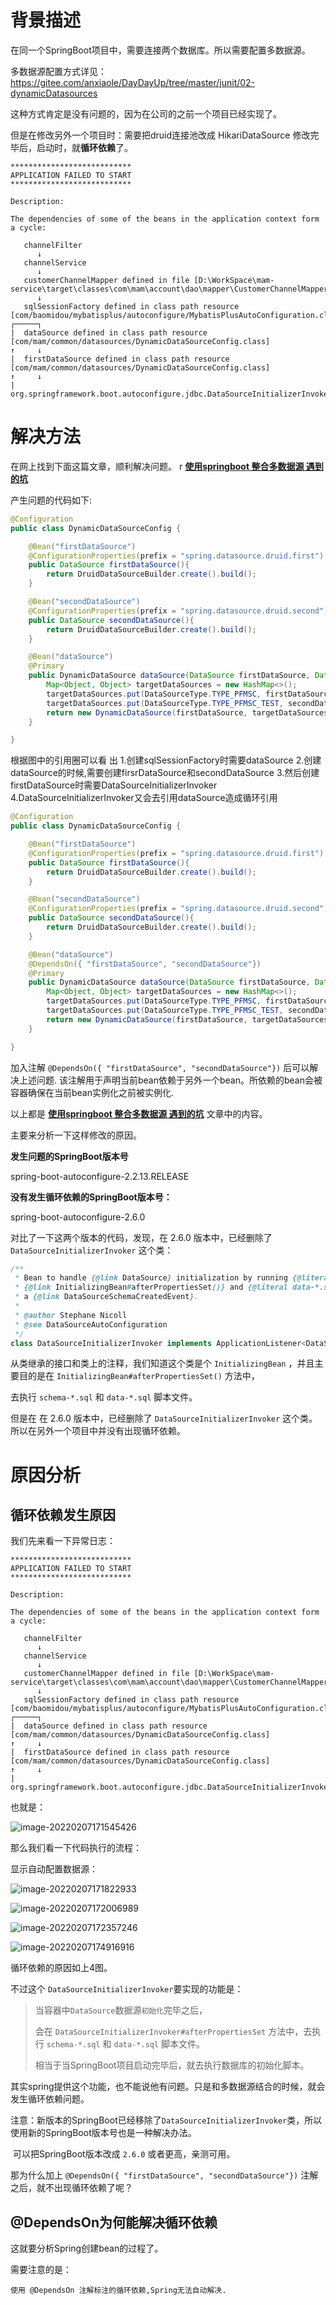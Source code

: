 # 背景描述

在同一个SpringBoot项目中，需要连接两个数据库。所以需要配置多数据源。

多数据源配置方式详见： https://gitee.com/anxiaole/DayDayUp/tree/master/junit/02-dynamicDatasources



这种方式肯定是没有问题的，因为在公司的之前一个项目已经实现了。

但是在修改另外一个项目时：需要把druid连接池改成 HikariDataSource 修改完毕后，启动时，就**循环依赖**了。

```
***************************
APPLICATION FAILED TO START
***************************

Description:

The dependencies of some of the beans in the application context form a cycle:

   channelFilter
      ↓
   channelService
      ↓
   customerChannelMapper defined in file [D:\WorkSpace\mam-service\target\classes\com\mam\account\dao\mapper\CustomerChannelMapper.class]
      ↓
   sqlSessionFactory defined in class path resource [com/baomidou/mybatisplus/autoconfigure/MybatisPlusAutoConfiguration.class]
┌─────┐
|  dataSource defined in class path resource [com/mam/common/datasources/DynamicDataSourceConfig.class]
↑     ↓
|  firstDataSource defined in class path resource [com/mam/common/datasources/DynamicDataSourceConfig.class]
↑     ↓
|  org.springframework.boot.autoconfigure.jdbc.DataSourceInitializerInvoker
```



# 解决方法

在网上找到下面这篇文章，顺利解决问题。
r
**[使用springboot 整合多数据源 遇到的坑](https://blog.csdn.net/K_Tang/article/details/83117354)**

产生问题的代码如下:

```java
@Configuration
public class DynamicDataSourceConfig {

    @Bean("firstDataSource")
    @ConfigurationProperties(prefix = "spring.datasource.druid.first")
    public DataSource firstDataSource(){
        return DruidDataSourceBuilder.create().build();
    }

    @Bean("secondDataSource")
    @ConfigurationProperties(prefix = "spring.datasource.druid.second")
    public DataSource secondDataSource(){
        return DruidDataSourceBuilder.create().build();
    }

    @Bean("dataSource")
    @Primary
    public DynamicDataSource dataSource(DataSource firstDataSource, DataSource secondDataSource) {
        Map<Object, Object> targetDataSources = new HashMap<>();
        targetDataSources.put(DataSourceType.TYPE_PFMSC, firstDataSource);
        targetDataSources.put(DataSourceType.TYPE_PFMSC_TEST, secondDataSource);
        return new DynamicDataSource(firstDataSource, targetDataSources);
    }

}

```

根据图中的引用圈可以看 出
1.创建sqlSessionFactory时需要dataSource
2.创建dataSource的时候,需要创建firsrDataSource和secondDataSource
3.然后创建firstDataSource时需要DataSourceInitializerInvoker
4.DataSourceInitializerInvoker又会去引用dataSource造成循环引用

```java
@Configuration
public class DynamicDataSourceConfig {

    @Bean("firstDataSource")
    @ConfigurationProperties(prefix = "spring.datasource.druid.first")
    public DataSource firstDataSource(){
        return DruidDataSourceBuilder.create().build();
    }

    @Bean("secondDataSource")
    @ConfigurationProperties(prefix = "spring.datasource.druid.second")
    public DataSource secondDataSource(){
        return DruidDataSourceBuilder.create().build();
    }

    @Bean("dataSource")
    @DependsOn({ "firstDataSource", "secondDataSource"})
    @Primary
    public DynamicDataSource dataSource(DataSource firstDataSource, DataSource secondDataSource) {
        Map<Object, Object> targetDataSources = new HashMap<>();
        targetDataSources.put(DataSourceType.TYPE_PFMSC, firstDataSource);
        targetDataSources.put(DataSourceType.TYPE_PFMSC_TEST, secondDataSource);
        return new DynamicDataSource(firstDataSource, targetDataSources);
    }

}

```

加入注解 `@DependsOn({ "firstDataSource", "secondDataSource"})` 后可以解决上述问题.
该注解用于声明当前bean依赖于另外一个bean。所依赖的bean会被容器确保在当前bean实例化之前被实例化.



以上都是  **[使用springboot 整合多数据源 遇到的坑](https://blog.csdn.net/K_Tang/article/details/83117354)** 文章中的内容。

主要来分析一下这样修改的原因。



**发生问题的SpringBoot版本号**

spring-boot-autoconfigure-2.2.13.RELEASE

**没有发生循环依赖的SpringBoot版本号：**

spring-boot-autoconfigure-2.6.0



对比了一下这两个版本的代码，发现，在 2.6.0 版本中，已经删除了 `DataSourceInitializerInvoker` 这个类：

```java
/**
 * Bean to handle {@link DataSource} initialization by running {@literal schema-*.sql} on
 * {@link InitializingBean#afterPropertiesSet()} and {@literal data-*.sql} SQL scripts on
 * a {@link DataSourceSchemaCreatedEvent}.
 *
 * @author Stephane Nicoll
 * @see DataSourceAutoConfiguration
 */
class DataSourceInitializerInvoker implements ApplicationListener<DataSourceSchemaCreatedEvent>, InitializingBean {
```

从类继承的接口和类上的注释，我们知道这个类是个 `InitializingBean` ，并且主要目的是在 `InitializingBean#afterPropertiesSet()` 方法中，

去执行 `schema-*.sql` 和 `data-*.sql`  脚本文件。



但是在 在 2.6.0 版本中，已经删除了 `DataSourceInitializerInvoker` 这个类。所以在另外一个项目中并没有出现循环依赖。





# 原因分析

## 循环依赖发生原因

我们先来看一下异常日志：

```
***************************
APPLICATION FAILED TO START
***************************

Description:

The dependencies of some of the beans in the application context form a cycle:

   channelFilter
      ↓
   channelService
      ↓
   customerChannelMapper defined in file [D:\WorkSpace\mam-service\target\classes\com\mam\account\dao\mapper\CustomerChannelMapper.class]
      ↓
   sqlSessionFactory defined in class path resource [com/baomidou/mybatisplus/autoconfigure/MybatisPlusAutoConfiguration.class]
┌─────┐
|  dataSource defined in class path resource [com/mam/common/datasources/DynamicDataSourceConfig.class]
↑     ↓
|  firstDataSource defined in class path resource [com/mam/common/datasources/DynamicDataSourceConfig.class]
↑     ↓
|  org.springframework.boot.autoconfigure.jdbc.DataSourceInitializerInvoker
```

也就是：

![image-20220207171545426](images/image-20220207171545426.png)



那么我们看一下代码执行的流程：

显示自动配置数据源：

![image-20220207171822933](images/image-20220207171822933.png)

![image-20220207172006989](images/image-20220207172006989.png)

![image-20220207172357246](images/image-20220207172357246.png)

![image-20220207174916916](images/image-20220207174916916.png)

循环依赖的原因如上4图。

不过这个 `DataSourceInitializerInvoker`要实现的功能是：

> 当容器中`DataSource`数据源`初始化`完毕之后，
>
> 会在 `DataSourceInitializerInvoker#afterPropertiesSet` 方法中，去执行 `schema-*.sql` 和 `data-*.sql`  脚本文件。
>
> 相当于当SpringBoot项目启动完毕后，就去执行数据库的初始化脚本。

其实spring提供这个功能，也不能说他有问题。只是和多数据源结合的时候，就会发生循环依赖问题。

注意：新版本的SpringBoot已经移除了`DataSourceInitializerInvoker`类，所以使用新的SpringBoot版本号也是一种解决办法。

​           可以把SpringBoot版本改成 `2.6.0` 或者更高，亲测可用。







那为什么加上  `@DependsOn({ "firstDataSource", "secondDataSource"})` 注解之后，就不出现循环依赖了呢？

## @DependsOn为何能解决循环依赖

这就要分析Spring创建bean的过程了。





















需要注意的是：

```
使用 @DependsOn 注解标注的循环依赖,Spring无法自动解决.
```



































